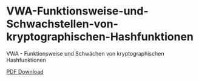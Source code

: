 # VWA-Funktionsweise-und-Schwachstellen-von-kryptographischen-Hashfunktionen
VWA - Funktionsweise und Schwächen von kryptographischen Hashfunktionen


[PDF Download](https://hirnschall.net/downloads/download.php?file=vwa.pdf)
